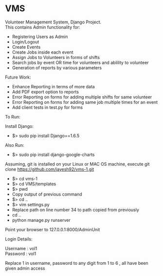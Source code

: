 VMS
===

Volunteer Management System, Django Project.<br />
This contains Admin functionality for:<br />
  - Registering Users as Admin<br />
  - Login/Logout<br />
  - Create Events<br />
  - Create Jobs inside each event<br />
  - Assign Jobs to Volunteers in forms of shifts<br />
  - Search jobs by event OR time for volunteers and ablility to volunteer<br />
  - Generation of reports by various parameters<br />

Future Work:<br />
  - Enhance Reporting in terms of more data<br />
  - Add PDF export option to reports<br />
  - Error Reporting on forms for adding multiple shifts for same volunteer<br />
  - Error Reporting on forms for adding same job multiple times for an event<br />
  - Add client tests in test.py for forms<br />

To Run: <br />

Install Django:
  - $> sudo pip install Django==1.6.5 <br />

Also Run:
  - $> sudo pip install django-google-charts

Assuming, git is installed on your Linux or MAC OS machine, execute git clone https://github.com/jayesh92/vms-1.git <br />

  - $> cd vms-1 <br />
  - $> cd VMS/templates<br />
  - $> pwd<br />
  - Copy output of previous command
  - $> cd .. <br />
  - $> vim settings.py <br />
  - Replace path on line number 34 to path copied from previously<br />
  - cd ..<br />
  - python manage.py runserver<br />

Point your browser to 127.0.0.1:8000/AdminUnit<br />

Login Details: <br />

Username : vol1 <br />
Password : vol1 <br />

Replace 1 in username, password to any digit from 1 to 6 , all have been given admin access <br />
